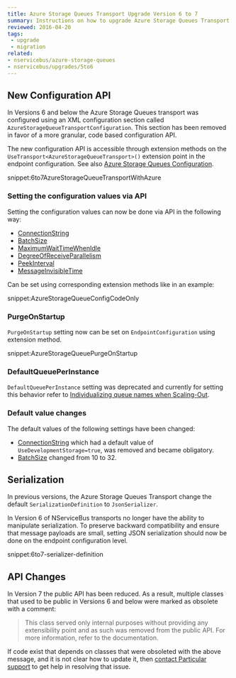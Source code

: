 ```yaml
---
title: Azure Storage Queues Transport Upgrade Version 6 to 7
summary: Instructions on how to upgrade Azure Storage Queues Transport Version 6 to 7.
reviewed: 2016-04-20
tags:
 - upgrade
 - migration
related:
- nservicebus/azure-storage-queues
- nservicebus/upgrades/5to6
---
```



## New Configuration API

In Versions 6 and below the Azure Storage Queues transport was configured using an XML configuration section called `AzureStorageQueueTransportConfiguration`. This section has been removed in favor of a more granular, code based configuration API.

The new configuration API is accessible through extension methods on the `UseTransport<AzureStorageQueueTransport>()` extension point in the endpoint configuration. See also [Azure Storage Queues Configuration](/nservicebus/azure-storage-queues/configuration.md).

snippet:6to7AzureStorageQueueTransportWithAzure


### Setting the configuration values via API

Setting the configuration values can now be done via API in the following way:

 * [ConnectionString](/nservicebus/azure-storage-queues/configuration.md#configuration-parameters-connectionstring)
 * [BatchSize](/nservicebus/azure-storage-queues/configuration.md#configuration-parameters-batchsize)
 * [MaximumWaitTimeWhenIdle](/nservicebus/azure-storage-queues/configuration.md#configuration-parameters-maximumwaittimewhenidle)
 * [DegreeOfReceiveParallelism](/nservicebus/azure-storage-queues/configuration.md#configuration-parameters-degreeofreceiveparallelism)
 * [PeekInterval](/nservicebus/azure-storage-queues/configuration.md#configuration-parameters-peekinterval)
 * [MessageInvisibleTime](/nservicebus/azure-storage-queues/configuration.md#configuration-parameters-messageinvisibletime)

Can be set using corresponding extension methods like in an example:

snippet:AzureStorageQueueConfigCodeOnly


### PurgeOnStartup

`PurgeOnStartup` setting now can be set on `EndpointConfiguration` using extension method.

snippet:AzureStorageQueuePurgeOnStartup


### DefaultQueuePerInstance

`DefaultQueuePerInstance` setting was deprecated and currently for setting this behavior refer to [Individualizing queue names when Scaling-Out](/nservicebus/scalability-and-ha/individualizing-queues-when-scaling-out.md).


### Default value changes

The default values of the following settings have been changed:

 * [ConnectionString](/nservicebus/azure-storage-queues/configuration.md#configuration-parameters-connectionstring) which had a default value of `UseDevelopmentStorage=true`, was removed and became obligatory.
 * [BatchSize](/nservicebus/azure-storage-queues/configuration.md#configuration-parameters-batchsize) changed from 10 to 32.


## Serialization

In previous versions, the Azure Storage Queues Transport change the default `SerializationDefinition` to `JsonSerializer`.

In Version 6 of NServiceBus transports no longer have the ability to manipulate serialization. To preserve backward compatibility and ensure that message payloads are small, setting JSON serialization should now be done on the endpoint configuration level.

snippet:6to7-serializer-definition


## API Changes

In Version 7 the public API has been reduced. As a result, multiple classes that used to be public in Versions 6 and below were marked as obsolete with a comment:

> This class served only internal purposes without providing any extensibility point and as such was removed from the public API. For more information, refer to the documentation.

If code exist that depends on classes that were obsoleted with the above message, and it is not clear how to update it, then [contact Particular support](http://particular.net/contactus) to get help in resolving that issue. 